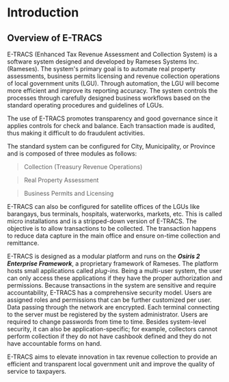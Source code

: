 # Introduction

## Overview of E-TRACS

E-TRACS (Enhanced Tax Revenue Assessment and Collection System) is a
software system designed and developed by Rameses Systems Inc.
(Rameses). The system's primary goal is to automate real property
assessments, business permits licensing and revenue collection
operations of local government units (LGU). Through automation, the LGU
will become more efficient and improve its reporting accuracy. The
system controls the processes through carefully designed business
workflows based on the standard operating procedures and guidelines of
LGUs.

The use of E-TRACS promotes transparency and good governance since it
applies controls for check and balance. Each transaction made is
audited, thus making it difficult to do fraudulent activities.

The standard system can be configured for City, Municipality, or
Province and is composed of three modules as follows:

>Collection (Treasury Revenue Operations)

>Real Property Assessment

>Business Permits and Licensing

E-TRACS can also be configured for satellite offices of the LGUs like
barangays, bus terminals, hospitals, waterworks, markets, etc. This is
called micro installations and is a stripped-down version of E-TRACS.
The objective is to allow transactions to be collected. The transaction
happens to reduce data capture in the main office and ensure on-time
collection and remittance.

E-TRACS is designed as a modular platform and runs on the ***Osiris 2
Enterprise Framework***, a proprietary framework of Rameses. The
platform hosts small applications called *plug-ins.* Being a multi-user
system, the user can only access these applications if they have the
proper authorization and permissions. Because transactions in the system
are sensitive and require accountability, E-TRACS has a comprehensive
security model. Users are assigned roles and permissions that can be
further customized per user. Data passing through the network are
encrypted. Each terminal connecting to the server must be registered by
the system administrator. Users are required to change passwords from
time to time. Besides system-level security, it can also be
application-specific; for example, collectors cannot perform collection
if they do not have cashbook defined and they do not have accountable
forms on hand.  

E-TRACS aims to elevate innovation in tax revenue collection to provide
an efficient and transparent local government unit and improve the
quality of service to taxpayers. 